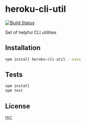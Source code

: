 # heroku-cli-util 

[![Build Status](https://travis-ci.org/heroku/heroku-cli-util.svg?branch=master)](https://travis-ci.org/heroku/heroku-cli-util)

Set of helpful CLI utilities

## Installation

```sh
npm install heroku-cli-util --save
```


## Tests

```sh
npm install
npm test
```

## License

ISC
